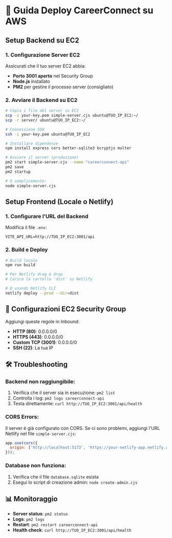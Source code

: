 # 🚀 Guida Deploy CareerConnect su AWS

## Setup Backend su EC2

### 1. Configurazione Server EC2
Assicurati che il tuo server EC2 abbia:
- **Porto 3001 aperto** nel Security Group
- **Node.js** installato
- **PM2** per gestire il processo server (consigliato)

### 2. Avviare il Backend su EC2
```bash
# Copia i file del server su EC2
scp -i your-key.pem simple-server.cjs ubuntu@TUO_IP_EC2:~/
scp -r server/ ubuntu@TUO_IP_EC2:~/

# Connessione SSH
ssh -i your-key.pem ubuntu@TUO_IP_EC2

# Installare dipendenze
npm install express cors better-sqlite3 bcryptjs multer

# Avviare il server (produzione)
pm2 start simple-server.cjs --name "careerconnect-api"
pm2 save
pm2 startup

# O semplicemente:
node simple-server.cjs
```

## Setup Frontend (Locale o Netlify)

### 1. Configurare l'URL del Backend
Modifica il file `.env`:
```env
VITE_API_URL=http://TUO_IP_EC2:3001/api
```

### 2. Build e Deploy
```bash
# Build locale
npm run build

# Per Netlify drag & drop
# Carica la cartella 'dist' su Netlify

# O usando Netlify CLI
netlify deploy --prod --dir=dist
```

## 🔧 Configurazioni EC2 Security Group

Aggiungi queste regole in Inbound:
- **HTTP (80)**: 0.0.0.0/0
- **HTTPS (443)**: 0.0.0.0/0  
- **Custom TCP (3001)**: 0.0.0.0/0
- **SSH (22)**: La tua IP

## 🛠️ Troubleshooting

### Backend non raggiungibile:
1. Verifica che il server sia in esecuzione: `pm2 list`
2. Controlla i log: `pm2 logs careerconnect-api`
3. Testa direttamente: `curl http://TUO_IP_EC2:3001/api/health`

### CORS Errors:
Il server è già configurato con CORS. Se ci sono problemi, aggiungi l'URL Netlify nel file `simple-server.cjs`:
```javascript
app.use(cors({
  origin: ['http://localhost:5173', 'https://your-netlify-app.netlify.app']
}));
```

### Database non funziona:
1. Verifica che il file `database.sqlite` esista
2. Esegui lo script di creazione admin: `node create-admin.cjs`

## 📊 Monitoraggio

- **Server status**: `pm2 status`
- **Logs**: `pm2 logs`
- **Restart**: `pm2 restart careerconnect-api`
- **Health check**: `curl http://TUO_IP_EC2:3001/api/health`
